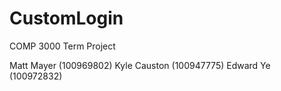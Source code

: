 # CustomLogin
COMP 3000 Term Project

Matt Mayer (100969802)
Kyle Causton (100947775)
Edward Ye (100972832)
